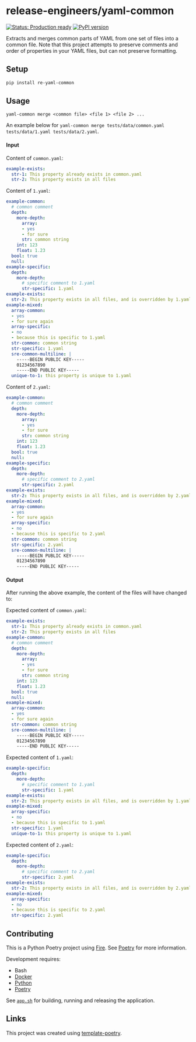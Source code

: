 <!-- README.md is auto-generated from README.md.template -->

# release-engineers/yaml-common

[![Status: Production ready](https://img.shields.io/badge/status-production_ready-green)](https://release-engineers.com/open-source-badges/)
[![PyPI version](https://badge.fury.io/py/re-yaml-common.svg)](https://badge.fury.io/py/re-yaml-common)

Extracts and merges common parts of YAML from one set of files into a common file.
Note that this project attempts to preserve comments and order of properties in your YAML files, but can not preserve formatting.

## Setup

```bash
pip install re-yaml-common
```

## Usage

`yaml-common merge <common file> <file 1> <file 2> ...`

An example below for `yaml-common merge tests/data/common.yaml tests/data/1.yaml tests/data/2.yaml`.

#### Input

Content of `common.yaml`:
```yml common
example-exists:
  str-1: This property already exists in common.yaml
  str-2: This property exists in all files

```

Content of `1.yaml`:
```yml
example-common:
  # common comment
  depth:
    more-depth:
      array:
      - yes
      - for sure
      str: common string
    int: 123
    float: 1.23
  bool: true
  null:
example-specific:
  depth:
    more-depth:
      # specific comment to 1.yaml
      str-specific: 1.yaml
example-exists:
  str-2: This property exists in all files, and is overridden by 1.yaml
example-mixed:
  array-common:
  - yes
  - for sure again
  array-specific:
  - no
  - because this is specific to 1.yaml
  str-common: common string
  str-specific: 1.yaml
  sre-common-multiline: |
    -----BEGIN PUBLIC KEY-----
    01234567890
    -----END PUBLIC KEY-----
  unique-to-1: this property is unique to 1.yaml

```

Content of `2.yaml`:
```yml
example-common:
  # common comment
  depth:
    more-depth:
      array:
      - yes
      - for sure
      str: common string
    int: 123
    float: 1.23
  bool: true
  null:
example-specific:
  depth:
    more-depth:
      # specific comment to 2.yaml
      str-specific: 2.yaml
example-exists:
  str-2: This property exists in all files, and is overridden by 2.yaml
example-mixed:
  array-common:
  - yes
  - for sure again
  array-specific:
  - no
  - because this is specific to 2.yaml
  str-common: common string
  str-specific: 2.yaml
  sre-common-multiline: |
    -----BEGIN PUBLIC KEY-----
    01234567890
    -----END PUBLIC KEY-----

```

#### Output

After running the above example, the content of the files will have changed to:

Expected content of `common.yaml`:
```yml
example-exists:
  str-1: This property already exists in common.yaml
  str-2: This property exists in all files
example-common:
  # common comment
  depth:
    more-depth:
      array:
      - yes
      - for sure
      str: common string
    int: 123
    float: 1.23
  bool: true
  null:
example-mixed:
  array-common:
  - yes
  - for sure again
  str-common: common string
  sre-common-multiline: |
    -----BEGIN PUBLIC KEY-----
    01234567890
    -----END PUBLIC KEY-----

```

Expected content of `1.yaml`:
```yml
example-specific:
  depth:
    more-depth:
      # specific comment to 1.yaml
      str-specific: 1.yaml
example-exists:
  str-2: This property exists in all files, and is overridden by 1.yaml
example-mixed:
  array-specific:
  - no
  - because this is specific to 1.yaml
  str-specific: 1.yaml
  unique-to-1: this property is unique to 1.yaml

```

Expected content of `2.yaml`:
```yml
example-specific:
  depth:
    more-depth:
      # specific comment to 2.yaml
      str-specific: 2.yaml
example-exists:
  str-2: This property exists in all files, and is overridden by 2.yaml
example-mixed:
  array-specific:
  - no
  - because this is specific to 2.yaml
  str-specific: 2.yaml

```

## Contributing

This is a Python Poetry project using [Fire](https://github.com/google/python-fire).
See [Poetry](https://python-poetry.org/) for more information.

Development requires:

- Bash
- [Docker](https://www.docker.com/)
- [Python](https://www.python.org/)
- [Poetry](https://python-poetry.org/)

See [`app.sh`](./app.sh) for building, running and releasing the application.

## Links

This project was created using [template-poetry](https://github.com/release-engineers/template-poetry).
